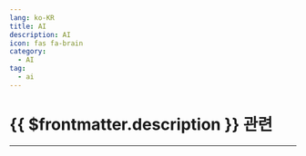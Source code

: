 ```yaml
---
lang: ko-KR
title: AI
description: AI
icon: fas fa-brain
category:
  - AI
tag:
  - ai
---
```


# {{ $frontmatter.description }} 관련

---

<TagLinks />